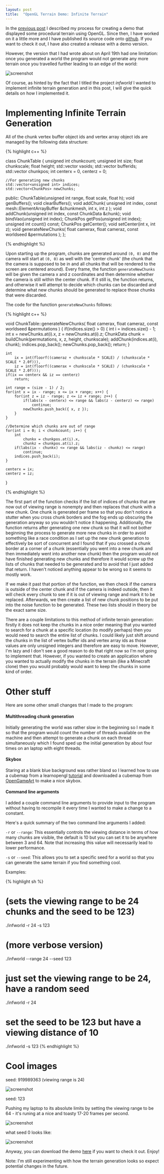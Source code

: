 ```yaml
---
layout: post
title:  "OpenGL Terrain Demo: Infinite Terrain"
---
```


In the [previous post](https://jli69.github.io/blog/2024/04/19/opengl-terrain-demo.html)
I described my process for creating a demo that displayed some procedural terrain
using OpenGL. Since then, I have worked on it a little more and I have published
its source code onto [github](https://github.com/JLi69/infworld). If you want to
check it out, I have also created a release with a demo version. 

However, the version that I had wrote about on April 19th had one limitation:
once you generated a world the program would not generate any more terrain once
you travelled further leading to an edge of the world:

![screenshot](/blog/images/infinite-terrain-img1.png)

Of course, as hinted by the fact that I titled the project *infworld* I wanted
to implement infinite terrain generation and in this post, I will give the quick
details on how I implemented it.

# Implementing Infinite Terrain Generation
All of the chunk vertex buffer object ids and vertex array object ids are managed
by the following data structure:

{% highlight c++ %}

class ChunkTable {
	unsigned int chunkcount;
	unsigned int size;
	float chunkscale;
	float height;
	std::vector<unsigned int> vaoids;
	std::vector<unsigned int> bufferids; 
	std::vector<ChunkPos> chunkpos;
	int centerx = 0, centerz = 0;

	//For generating new chunks
	std::vector<unsigned int> indices;
	std::vector<ChunkPos> newChunks;
public:
	ChunkTable(unsigned int range, float scale, float h);
	void genBuffers();
	void clearBuffers();
	void addChunk(
		unsigned int index,
		const mesh::ElementArrayBuffer<float> &chunkmesh,
		int x,
		int z
	);
	void addChunk(unsigned int index, const ChunkData &chunk);
	void bindVao(unsigned int index);
	ChunkPos getPos(unsigned int index);
	unsigned int count() const;
	ChunkPos getCenter();
	void setCenter(int x, int z);
	void generateNewChunks(
		float camerax,
		float cameraz,
		const worldseed &permutations
	);
};

{% endhighlight %}

Upon starting up the program, chunks are generated around `(0, 0)` and the
camera will start at `(0, 0)` as well with the 'center chunk' (the chunk that
the camera is supposed to be in and all chunks that will be rendered to the screen 
are centered around). Every frame, the function `generateNewChunks` will be 
given the camera x and z coordinates and then determine whether the camera is
still within the center chunk. If it still is, the function returns, and otherwise
it will attempt to decide which chunks can be discarded and determine what
new chunks should be generated to replace those chunks that were discarded.

The code for the function `generateNewChunks` follows:

{% highlight c++ %}

void ChunkTable::generateNewChunks(
	float camerax,
	float cameraz,
	const worldseed &permutations
) {
	if(indices.size() > 0) {
		int i = indices.size() - 1;
		int x = newChunks.at(i).x, z = newChunks.at(i).z;
		ChunkData chunk = buildChunk(permutations, x, z, height, chunkscale);
		addChunk(indices.at(i), chunk);
		indices.pop_back();
		newChunks.pop_back();
		return;
	}

	int
		ix = int(floorf((cameraz + chunkscale * SCALE) / (chunkscale * SCALE * 2.0f))),
		iz = int(floorf((camerax + chunkscale * SCALE) / (chunkscale * SCALE * 2.0f)));
	if(ix == centerx && iz == centerz)
		return;

	int range = (size - 1) / 2;
	for(int x = ix - range; x <= ix + range; x++) {
		for(int z = iz - range; z <= iz + range; z++) {
			if(labs(x - centerx) <= range && labs(z - centerz) <= range)
				continue;
			newChunks.push_back({ x, z });
		}
	}

	//Determine which chunks are out of range
	for(int i = 0; i < chunkcount; i++) {
		int 
			chunkx = chunkpos.at(i).x,
			chunkz = chunkpos.at(i).z;	
		if(labs(ix - chunkx) <= range && labs(iz - chunkz) <= range)
			continue;
		indices.push_back(i);
	}	

	centerx = ix;
	centerz = iz;
}

{% endhighlight %}

The first part of the function checks if the list of indices of chunks that
are now out of viewing range is nonempty and then replaces that chunk with a
new chunk. One chunk is generated per frame so that you don't notice a stutter
when you cross chunk borders and the fog ends up obscuring the generation
anyway so you wouldn't notice it happening. Additionally, the function returns
after generating one new chunk so that it will not bother beginning the process
to generate more new chunks in order to avoid something like a race condition
as I set up the new chunk generation to effectively be sort of concurrent and
I found that if you crossed a chunk border at a corner of a chunk (essentially
you went into a new chunk and then immediately went into another new chunk) then
the program would not have finished generating new chunks and therefore it would
screw up the lists of chunks that needed to be generated and to avoid that I
just added that return. I haven't noticed anything appear to be wrong so it seems
to mostly work.

If we make it past that portion of the function, we then check if the camera is
outside of the center chunk and if the camera is indeed outside, then it will
check every chunk to see if it is out of viewing range and mark it to be
replaced. Afterwards, we then create a list of new chunk positions to be put
into the noise function to be generated. These two lists should in theory be
the exact same size.

There are a couple limitations to this method of infinite terrain generation:
firstly it does not keep the chunks in a nice order meaning that you wanted to
search for a chunk at a specific location (to modify perhaps) then you would
need to search the entire list of chunks. I could likely just shift around
the chunks in the list of vertex buffer ids and vertex array ids as those values
are only unsigned integers and therefore are easy to move. However, I'm lazy and
I don't see a good reason to do that right now so I'm not going to implement that.
However, if you wanted to create an application where you wanted to actually modify
the chunks in the terrain (like a Minecraft clone) then you would probably would
want to keep the chunks in some kind of order.

# Other stuff

Here are some other small changes that I made to the program:

#### Multithreading chunk generation

Initially generating the world was rather slow in the beginning so I made it so
that the program would count the number of threads available on the machine and
then attempt to generate a chunk on each thread simultaneously which I found
sped up the initial generation by about four times on an laptop with eight
threads.

#### Skybox

Staring at a blank blue background was rather bland so I learned how to use
a cubemap from a learnopengl [tutorial](https://learnopengl.com/Advanced-OpenGL/Cubemaps)
and downloaded a cubemap from [OpenGameArt](https://opengameart.org/content/sky-box-sunny-day)
to make a nice skybox.

#### Command line arguments

I added a couple command line arguments to provide input to the program without
having to recompile it every time I wanted to make a change to a constant.

Here's a quick summary of the two command line arguments I added:

`-r` or `--range`:
This essentially controls the viewing distance in terms of how many chunks
are visible, the default is 10 but you can set it to be anywhere between 3 and
64\. Note that increasing this value will necessarily lead to lower performance.

`-s` or `--seed`:
This allows you to set a specific seed for a world so that you can generate the
same terrain if you find something cool.

Examples:

{% highlight sh %}
# (sets the viewing range to be 24 chunks and the seed to be 123)
./infworld -r 24 -s 123
# (more verbose version)
./infworld --range 24 --seed 123
# just set the viewing range to be 24, have a random seed
./infworld -r 24
# set the seed to be 123 but have a viewing distance of 10
./infworld -s 123
{% endhighlight %}

# Cool images

seed: 919989363 (viewing range is 24)

![screenshot](/blog/images/infinite-terrain-img2.png)

seed: 123

Pushing my laptop to its absolute limits by setting the viewing range to be
64 - it's runing at a nice and toasty 17-20 frames per second.

![screenshot](/blog/images/infinite-terrain-img3.png)


what seed 0 looks like:

![screenshot](/blog/images/infinite-terrain-img4.png)

Anyway, you can download the demo [here](https://github.com/JLi69/infworld/releases/tag/demo)
if you want to check it out. Enjoy!

Note: I'm still experimenting with how the terrain generation looks so expect
potential changes in the future.
